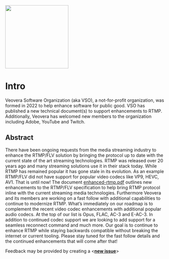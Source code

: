 <img src="https://github.com/veovera/enhanced-rtmp/blob/main/vso_logo.png" width="200">

# Intro
Veovera Software Organization (aka VSO), a not-for-profit organization, was formed in 2022 to help enhance software for public good. VSO has published a new technical document(s) to support enhancements to RTMP. Additionally, Veovera has welcomed new members to the organization including Adobe, YouTube and Twitch.


## Abstract
There have been ongoing requests from the media streaming industry to enhance the RTMP/FLV solution by bringing the protocol up to date with the current state of the art streaming technologies. RTMP was released over 20 years ago and many streaming solutions use it in their stack today. While RTMP has remained popular it has gone stale in its evolution. As an example RTMP/FLV did not have support for popular video codecs like VP9, HEVC, AV1. That is until now! The document [enhanced-rtmp.pdf](https://github.com/veovera/enhanced-rtmp/blob/main/enhanced-rtmp.pdf) outlines new enhancements to the RTMP/FLV specification to help bring RTMP protocol inline with the current streaming media technologies. Furthermore Veovera and its members are working on a fast follow with additional capabilities to continue to modernize RTMP. What’s immediately on our roadmap is to complement the recent video codec enhancements with additional popular audio codecs. At the top of our list is Opus, FLAC, AC-3 and E-AC-3. In addition to continued codec support we are looking to add support for a seamless reconnect command and much more. Our goal is to continue to enhance RTMP while staying backwards compatible without breaking the internet or current tooling. Please stay tuned for the fast follow details and the continued enhancements that will come after that!

Feedback may be provided by creating a <**[new issue](https://github.com/veovera/enhanced-rtmp/issues)**>
